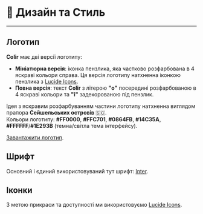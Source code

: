 # 🌈 Дизайн та Стиль

---

## Логотип

**Colir** має дві версії логотипу:

- **Мініатюрна версія**: іконка пензлика, яка частково розфарбована в 4 яскраві кольори справа. Ця версія логотипу натхненна іконкою пензлика з [Lucide Icons](https://lucide.dev/icons/brush).
- **Повна версія**: текст **Colir** з літерою **"o"** посередині розфарбованою в 4 яскраві кольори та **"i"** задекорованою під пензлик.

Ідея з яскравим розфарбуванням частини логотипу натхненна виглядом прапора **Сейшельських островів** 🇸🇨.\
Кольори логотипу: **#FF0000**, **#FFC701**, **#0864FB**, **#14C35A**, **#FFFFFF**/**#1E293B** (темна/світла тема інтерфейсу).

[Завантажити логотип](https://drive.google.com/drive/folders/1F60xTbwwOsoaGR03LWg51GxRNs9wNPxc?usp=sharing).

## Шрифт

Основний і єдиний використовуваний тут шрифт: [Inter](https://fonts.google.com/specimen/Inter).

## Іконки

З метою прикраси та доступності ми використовуємо [Lucide Icons](https://lucide.dev/).